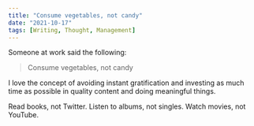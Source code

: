 ```yaml
---
title: "Consume vegetables, not candy"
date: "2021-10-17"
tags: [Writing, Thought, Management]
---
```


Someone at work said the following:

> Consume vegetables, not candy

I love the concept of avoiding instant gratification and investing as much time as possible in quality content and doing meaningful things. 

Read books, not Twitter.
Listen to albums, not singles.
Watch movies, not YouTube.